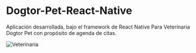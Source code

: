 # Dogtor-Pet-React-Native
Aplicación desarrollada, bajo el framework de React Native Para Veterinaria Dogtor Pet con propósito de agenda de citas.


![Veterinaria](https://user-images.githubusercontent.com/95058605/219817678-296c39d5-d47f-4184-919a-c0abdbb1ad0e.gif)
